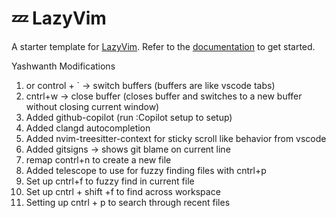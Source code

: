 # 💤 LazyVim

A starter template for [LazyVim](https://github.com/LazyVim/LazyVim).
Refer to the [documentation](https://lazyvim.github.io/installation) to get started.

Yashwanth Modifications
1. <leader> or control + \` -> switch buffers (buffers are like vscode tabs)
2. cntrl+w -> close buffer (closes buffer and switches to a new buffer without closing current window)
3. Added github-copilot  (run :Copilot setup to setup)
4. Added clangd autocompletion
5. Added nvim-treesitter-context for sticky scroll like behavior from vscode
6. Added gitsigns -> shows git blame on current line
7. remap contrl+n to create a new file
8. Added telescope to use for fuzzy finding files with cntrl+p
9. Set up cntrl+f to fuzzy find in current file
10. Set up cntrl + shift +f to find across workspace
11. Setting up cntrl + p to search through recent files

